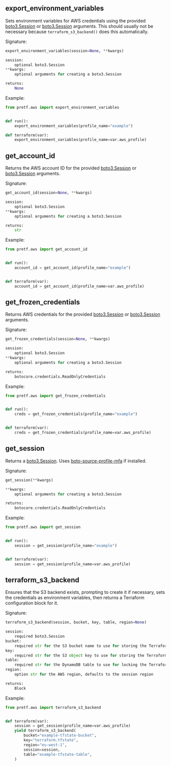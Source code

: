 ## export_environment_variables

Sets environment variables for AWS credentials using the provided [boto3.Session](https://boto3.amazonaws.com/v1/documentation/api/latest/reference/core/session.html) or [boto3.Session](https://boto3.amazonaws.com/v1/documentation/api/latest/reference/core/session.html) arguments. This should usually not be necessary because `terraform_s3_backend()` does this automatically.

Signature:

```python
export_environment_variables(session=None, **kwargs)

session:
    optional boto3.Session
**kwargs:
    optional arguments for creating a boto3.Session

returns:
    None
```

Example:

```python
from pretf.aws import export_environment_variables


def run():
    export_environment_variables(profile_name="example")

def terraform(var):
    export_environment_variables(profile_name=var.aws_profile)
```

## get_account_id

Returns the AWS account ID for the provided [boto3.Session](https://boto3.amazonaws.com/v1/documentation/api/latest/reference/core/session.html) or [boto3.Session](https://boto3.amazonaws.com/v1/documentation/api/latest/reference/core/session.html) arguments.

Signature:

```python
get_account_id(session=None, **kwargs)

session:
    optional boto3.Session
**kwargs:
    optional arguments for creating a boto3.Session

returns:
    str
```

Example:

```python
from pretf.aws import get_account_id


def run():
    account_id = get_account_id(profile_name="example")


def terraform(var):
    account_id = get_account_id(profile_name=var.aws_profile)
```

## get_frozen_credentials

Returns AWS credentials for the provided [boto3.Session](https://boto3.amazonaws.com/v1/documentation/api/latest/reference/core/session.html) or [boto3.Session](https://boto3.amazonaws.com/v1/documentation/api/latest/reference/core/session.html) arguments.

Signature:

```python
get_frozen_credentials(session=None, **kwargs)

session:
    optional boto3.Session
**kwargs:
    optional arguments for creating a boto3.Session

returns:
    botocore.credentials.ReadOnlyCredentials
```

Example:

```python
from pretf.aws import get_frozen_credentials


def run():
    creds = get_frozen_credentials(profile_name="example")


def terraform(var):
    creds = get_frozen_credentials(profile_name=var.aws_profile)
```

## get_session

Returns a [boto3.Session](https://boto3.amazonaws.com/v1/documentation/api/latest/reference/core/session.html). Uses [boto-source-profile-mfa](https://github.com/claranet/boto-source-profile-mfa) if installed.

Signature:

```python
get_session(**kwargs)

**kwargs:
    optional arguments for creating a boto3.Session

returns:
    botocore.credentials.ReadOnlyCredentials
```

Example:

```python
from pretf.aws import get_session


def run():
    session = get_session(profile_name="example")


def terraform(var):
    session = get_session(profile_name=var.aws_profile)
```

## terraform_s3_backend

Ensures that the S3 backend exists, prompting to create it if necessary, sets the credentials as environment variables, then returns a Terraform configuration block for it.

Signature:

```python
terraform_s3_backend(session, bucket, key, table, region=None)

session:
    required boto3.Session
bucket:
    required str for the S3 bucket name to use for storing the Terraform state file
key:
    required str for the S3 object key to use for storing the Terraform state file
table:
    required str for the DynamoDB table to use for locking the Terraform state file
region:
    option str for the AWS region, defaults to the session region

returns:
    Block
```

Example:

```python
from pretf.aws import terraform_s3_backend


def terraform(var):
    session = get_session(profile_name=var.aws_profile)
    yield terraform_s3_backend(
        bucket="example-tfstate-bucket",
        key="terraform.tfstate",
        region="eu-west-1",
        session=session,
        table="example-tfstate-table",
    )
```
